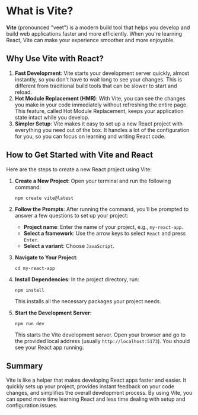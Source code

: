 # What is Vite?

**Vite** (pronounced "veet") is a modern build tool that helps you develop and build web applications faster and more efficiently. When you're learning React, Vite can make your experience smoother and more enjoyable.

## Why Use Vite with React?

1. **Fast Development**: Vite starts your development server quickly, almost instantly, so you don't have to wait long to see your changes. This is different from traditional build tools that can be slower to start and reload.
2. **Hot Module Replacement (HMR)**: With Vite, you can see the changes you make in your code immediately without refreshing the entire page. This feature, called Hot Module Replacement, keeps your application state intact while you develop.
3. **Simpler Setup**: Vite makes it easy to set up a new React project with everything you need out of the box. It handles a lot of the configuration for you, so you can focus on learning and writing React code.

## How to Get Started with Vite and React

Here are the steps to create a new React project using Vite:

1. **Create a New Project**:
Open your terminal and run the following command:
    
    ```
    npm create vite@latest
    
    ```
    
2. **Follow the Prompts**:
After running the command, you'll be prompted to answer a few questions to set up your project:
    - **Project name**: Enter the name of your project, e.g., `my-react-app`.
    - **Select a framework**: Use the arrow keys to select `React` and press `Enter`.
    - **Select a variant**: Choose `JavaScript`.
3. **Navigate to Your Project**:
    
    ```
    cd my-react-app
    
    ```
    
4. **Install Dependencies**:
In the project directory, run:
    
    ```
    npm install
    
    ```
    
    This installs all the necessary packages your project needs.
    
5. **Start the Development Server**:
    
    ```
    npm run dev
    
    ```
    
    This starts the Vite development server. Open your browser and go to the provided local address (usually `http://localhost:5173`). You should see your React app running.
    

## Summary

Vite is like a helper that makes developing React apps faster and easier. It quickly sets up your project, provides instant feedback on your code changes, and simplifies the overall development process. By using Vite, you can spend more time learning React and less time dealing with setup and configuration issues.
